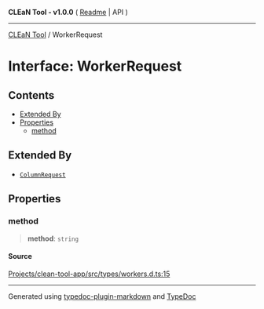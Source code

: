 **CLEaN Tool - v1.0.0** ( [Readme](../README.md) \| API )

***

[CLEaN Tool](../exports.md) / WorkerRequest

# Interface: WorkerRequest

## Contents

- [Extended By](WorkerRequest.md#extended-by)
- [Properties](WorkerRequest.md#properties)
  - [method](WorkerRequest.md#method)

## Extended By

- [`ColumnRequest`](ColumnRequest.md)

## Properties

### method

> **method**: `string`

#### Source

[Projects/clean-tool-app/src/types/workers.d.ts:15](https://github.com/yuckyh/clean-tool-app/)

***

Generated using [typedoc-plugin-markdown](https://www.npmjs.com/package/typedoc-plugin-markdown) and [TypeDoc](https://typedoc.org/)
